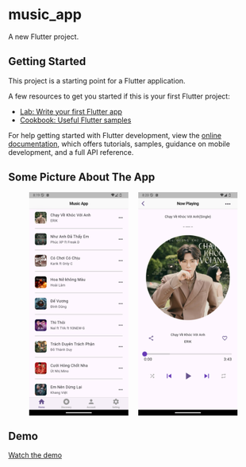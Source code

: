 # music_app

A new Flutter project.

## Getting Started

This project is a starting point for a Flutter application.

A few resources to get you started if this is your first Flutter project:

- [Lab: Write your first Flutter app](https://docs.flutter.dev/get-started/codelab)
- [Cookbook: Useful Flutter samples](https://docs.flutter.dev/cookbook)

For help getting started with Flutter development, view the
[online documentation](https://docs.flutter.dev/), which offers tutorials,
samples, guidance on mobile development, and a full API reference.

## Some Picture About The App

<div style="display: flex; justify-content: center; align-items: center; gap: 20px;">

  <img src="https://github.com/bentran1vn/PERSONAL-FLUTTER-MUSIC_APP/blob/main/demo/demo_home1.png" alt="Home Screen" width="200" height="450" style="margin-right: 30;">

  <img src="https://github.com/bentran1vn/PERSONAL-FLUTTER-MUSIC_APP/blob/main/demo/demo_detail1.png" alt="Detail Screen" width="200" height="450">

</div>

## Demo
[Watch the demo](https://github.com/bentran1vn/PERSONAL-FLUTTER-MUSIC_APP/blob/main/demo/demo1.webm)

